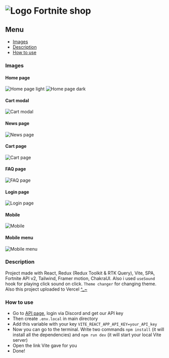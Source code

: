 # ![Logo](https://raw.githubusercontent.com/qcyGH/fortnite-shop/57464fff4ff7631ee21f4c0f802e6c64fbb61797/src/assets/logo.svg "Fortnite shop") Fortnite shop

## Menu 

- [Images](https://github.com/qcyGH/fortnite-shop#Images)
- [Description](https://github.com/qcyGH/fortnite-shop#Description)
- [How to use](https://github.com/qcyGH/fortnite-shop#How-to-use)

### Images

#### Home page
![Home page light](https://github.com/qcyGH/fortnite-shop/blob/master/.images/home-light.png?raw=true)
![Home page dark](https://github.com/qcyGH/fortnite-shop/blob/master/.images/home-dark.png?raw=true)

#### Cart modal
![Cart modal](https://github.com/qcyGH/fortnite-shop/blob/master/.images/Cart-modal.png?raw=true)

#### News page
![News page](https://github.com/qcyGH/fortnite-shop/blob/master/.images/News-page.png?raw=true)

#### Cart page
![Cart page](https://github.com/qcyGH/fortnite-shop/blob/master/.images/Cart-page.png?raw=true)

#### FAQ page
![FAQ page](https://github.com/qcyGH/fortnite-shop/blob/master/.images/FAQ-page.png?raw=true)

#### Login page
![Login page](https://github.com/qcyGH/fortnite-shop/blob/master/.images/login-page.png?raw=true)

#### Mobile
![Mobile](https://github.com/qcyGH/fortnite-shop/blob/master/.images/mobile.png?raw=true)

#### Mobile menu
![Mobile menu](https://github.com/qcyGH/fortnite-shop/blob/master/.images/Mobile-menu.png?raw=true)

### Description

Project made with React, Redux (Redux Toolkit & RTK Query), Vite, SPA, Fortnite API v2, Tailwind, Framer motion, ChakraUI. Also i used `useSound` hook for playing click sound on click. `Theme changer` for changing theme.    
Also this project uploaded to Vercel [^_~](https://fortnite-shop-qcy.vercel.app/)

### How to use

- Go to [API page](https://dash.fortnite-api.com/), login via Discord and get our API key
- Then create `.env.local` in main directory
- Add this variable with your key `VITE_REACT_APP_API_KEY=your_API_key`
- Now you can go to the terminal. Write two commands `npm install` (it will install all the dependencies) and `npm run dev` (it will start your local Vite server)
- Open the link Vite gave for you
- Done!
